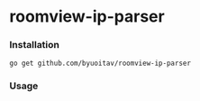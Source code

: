 # roomview-ip-parser

### Installation
```
go get github.com/byuoitav/roomview-ip-parser
```

### Usage
